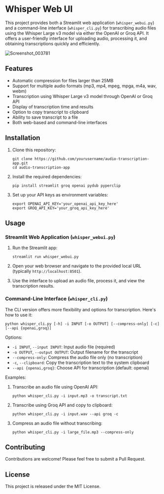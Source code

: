 # Whisper Web UI

This project provides both a Streamlit web application (`whisper_webui.py`) and a command-line interface (`whisper_cli.py`) for transcribing audio files using the Whisper Large v3 model via either the OpenAI or Groq API. It offers a user-friendly interface for uploading audio, processing it, and obtaining transcriptions quickly and efficiently.

![Screenshot_003781](https://github.com/piercecohen1/whisper-webui/assets/19575201/b1eedffc-1cdb-4671-bfcb-156d770d68ea)

## Features

- Automatic compression for files larger than 25MB
- Support for multiple audio formats (mp3, mp4, mpeg, mpga, m4a, wav, webm)
- Transcription using Whisper Large v3 model through OpenAI or Groq API
- Display of transcription time and results
- Option to copy transcript to clipboard
- Ability to save transcript to a file
- Both web-based and command-line interfaces

## Installation

1. Clone this repository:
   ```
   git clone https://github.com/yourusername/audio-transcription-app.git
   cd audio-transcription-app
   ```

2. Install the required dependencies:
   ```
   pip install streamlit groq openai pydub pyperclip
   ```

3. Set up your API keys as environment variables:
   ```
   export OPENAI_API_KEY='your_openai_api_key_here'
   export GROQ_API_KEY='your_groq_api_key_here'
   ```

## Usage

### Streamlit Web Application (`whisper_webui.py`)

1. Run the Streamlit app:
   ```
   streamlit run whisper_webui.py
   ```

2. Open your web browser and navigate to the provided local URL (typically `http://localhost:8501`).

3. Use the interface to upload an audio file, process it, and view the transcription results.

### Command-Line Interface (`whisper_cli.py`)

The CLI version offers more flexibility and options for transcription. Here's how to use it:

```
python whisper_cli.py [-h] -i INPUT [-o OUTPUT] [--compress-only] [-c] [--api {openai,groq}]
```

Options:
- `-i INPUT`, `--input INPUT`: Input audio file (required)
- `-o OUTPUT`, `--output OUTPUT`: Output filename for the transcript
- `--compress-only`: Compress the audio file only (no transcription)
- `-c`, `--clipboard`: Copy the transcription text to the system clipboard
- `--api {openai,groq}`: Choose API for transcription (default: openai)

Examples:

1. Transcribe an audio file using OpenAI API:
   ```
   python whisper_cli.py -i input.mp3 -o transcript.txt
   ```

2. Transcribe using Groq API and copy to clipboard:
   ```
   python whisper_cli.py -i input.wav --api groq -c
   ```

3. Compress an audio file without transcribing:
   ```
   python whisper_cli.py -i large_file.mp3 --compress-only
   ```

## Contributing

Contributions are welcome! Please feel free to submit a Pull Request.

## License

This project is released under the MIT License.
